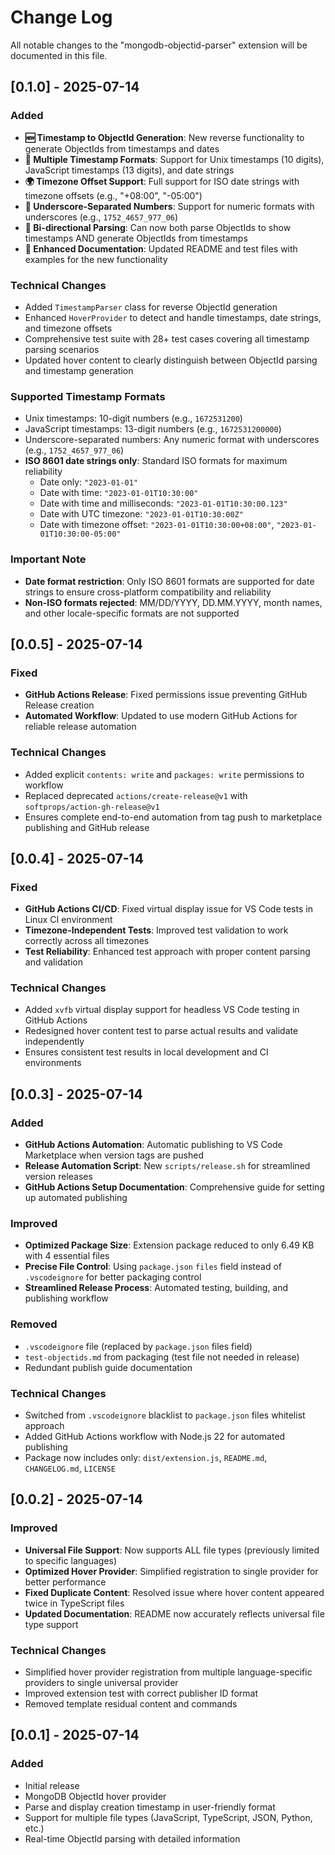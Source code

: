 # Change Log

All notable changes to the "mongodb-objectid-parser" extension will be documented in this file.

## [0.1.0] - 2025-07-14

### Added
- **🆕 Timestamp to ObjectId Generation**: New reverse functionality to generate ObjectIds from timestamps and dates
- **📅 Multiple Timestamp Formats**: Support for Unix timestamps (10 digits), JavaScript timestamps (13 digits), and date strings
- **🌍 Timezone Offset Support**: Full support for ISO date strings with timezone offsets (e.g., "+08:00", "-05:00")
- **🔢 Underscore-Separated Numbers**: Support for numeric formats with underscores (e.g., `1752_4657_977_06`)
- **🔄 Bi-directional Parsing**: Can now both parse ObjectIds to show timestamps AND generate ObjectIds from timestamps
- **📝 Enhanced Documentation**: Updated README and test files with examples for the new functionality

### Technical Changes
- Added `TimestampParser` class for reverse ObjectId generation
- Enhanced `HoverProvider` to detect and handle timestamps, date strings, and timezone offsets
- Comprehensive test suite with 28+ test cases covering all timestamp parsing scenarios
- Updated hover content to clearly distinguish between ObjectId parsing and timestamp generation

### Supported Timestamp Formats
- Unix timestamps: 10-digit numbers (e.g., `1672531200`)
- JavaScript timestamps: 13-digit numbers (e.g., `1672531200000`)
- Underscore-separated numbers: Any numeric format with underscores (e.g., `1752_4657_977_06`)
- **ISO 8601 date strings only**: Standard ISO formats for maximum reliability
  - Date only: `"2023-01-01"`
  - Date with time: `"2023-01-01T10:30:00"`
  - Date with time and milliseconds: `"2023-01-01T10:30:00.123"`
  - Date with UTC timezone: `"2023-01-01T10:30:00Z"`
  - Date with timezone offset: `"2023-01-01T10:30:00+08:00"`, `"2023-01-01T10:30:00-05:00"`

### Important Note
- **Date format restriction**: Only ISO 8601 formats are supported for date strings to ensure cross-platform compatibility and reliability
- **Non-ISO formats rejected**: MM/DD/YYYY, DD.MM.YYYY, month names, and other locale-specific formats are not supported

## [0.0.5] - 2025-07-14

### Fixed
- **GitHub Actions Release**: Fixed permissions issue preventing GitHub Release creation
- **Automated Workflow**: Updated to use modern GitHub Actions for reliable release automation

### Technical Changes
- Added explicit `contents: write` and `packages: write` permissions to workflow
- Replaced deprecated `actions/create-release@v1` with `softprops/action-gh-release@v1`
- Ensures complete end-to-end automation from tag push to marketplace publishing and GitHub release

## [0.0.4] - 2025-07-14

### Fixed
- **GitHub Actions CI/CD**: Fixed virtual display issue for VS Code tests in Linux CI environment
- **Timezone-Independent Tests**: Improved test validation to work correctly across all timezones
- **Test Reliability**: Enhanced test approach with proper content parsing and validation

### Technical Changes
- Added `xvfb` virtual display support for headless VS Code testing in GitHub Actions
- Redesigned hover content test to parse actual results and validate independently
- Ensures consistent test results in local development and CI environments

## [0.0.3] - 2025-07-14

### Added
- **GitHub Actions Automation**: Automatic publishing to VS Code Marketplace when version tags are pushed
- **Release Automation Script**: New `scripts/release.sh` for streamlined version releases
- **GitHub Actions Setup Documentation**: Comprehensive guide for setting up automated publishing

### Improved
- **Optimized Package Size**: Extension package reduced to only 6.49 KB with 4 essential files
- **Precise File Control**: Using `package.json` `files` field instead of `.vscodeignore` for better packaging control
- **Streamlined Release Process**: Automated testing, building, and publishing workflow

### Removed
- `.vscodeignore` file (replaced by `package.json` files field)
- `test-objectids.md` from packaging (test file not needed in release)
- Redundant publish guide documentation

### Technical Changes
- Switched from `.vscodeignore` blacklist to `package.json` files whitelist approach
- Added GitHub Actions workflow with Node.js 22 for automated publishing
- Package now includes only: `dist/extension.js`, `README.md`, `CHANGELOG.md`, `LICENSE`

## [0.0.2] - 2025-07-14

### Improved
- **Universal File Support**: Now supports ALL file types (previously limited to specific languages)
- **Optimized Hover Provider**: Simplified registration to single provider for better performance
- **Fixed Duplicate Content**: Resolved issue where hover content appeared twice in TypeScript files
- **Updated Documentation**: README now accurately reflects universal file type support

### Technical Changes
- Simplified hover provider registration from multiple language-specific providers to single universal provider
- Improved extension test with correct publisher ID format
- Removed template residual content and commands

## [0.0.1] - 2025-07-14

### Added
- Initial release
- MongoDB ObjectId hover provider
- Parse and display creation timestamp in user-friendly format
- Support for multiple file types (JavaScript, TypeScript, JSON, Python, etc.)
- Real-time ObjectId parsing with detailed information